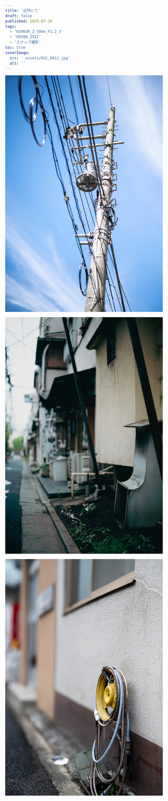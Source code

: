 ```yaml
---
title: '近所にて'
draft: false
published: 2025-07-28
tags: 
  - 'NIKKOR_Z_50mm_F1.2_S'
  - 'NIKON_Z5II'
  - 'スナップ撮影'
toc: true
coverImage:
  src: '_assets/DSC_0612.jpg'
  alt: ''
---
```

![](_assets/DSC_0612.jpg)

![](_assets/DSC_0609.jpg)

![](_assets/DSC_0607.jpg)

